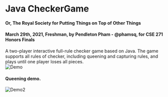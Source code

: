 # Java CheckerGame
#### Or, The Royal Society for Putting Things on Top of Other Things

#### March 29th, 2021, Freshman, by Pendleton Pham - @phamsq, for CSE 271 Honors Finals

A two-player interactive full-rule checker game based on Java. The game supports all rules of 
checker, including queening and capturing rules, and plays until one player loses all pieces.
<br>
![Demo](./demo.gif)
<br>
#### Queening demo.
![Demo2](./demo2.gif)





